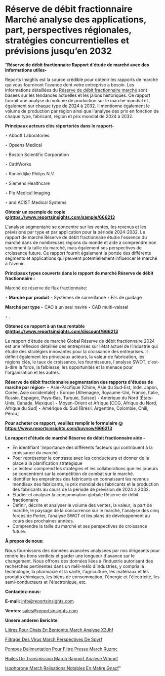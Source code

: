 # Réserve de débit fractionnaire Marché analyse des applications, part, perspectives régionales, stratégies concurrentielles et prévisions jusqu’en 2032

"<strong>Réserve de débit fractionnaire Rapport d'étude de marché avec des informations utiles-</strong>

Reports Insights est la source crédible pour obtenir les rapports de marché qui vous fourniront l'avance dont votre entreprise a besoin. Les informations détaillées du <a href=https://www.reportsinsights.com/sample/666213>Réserve de débit fractionnaire marché</a> sont basées sur les tendances actuelles et les jalons historiques. Ce rapport fournit une analyse du volume de production sur le marché mondial et également sur chaque type de 2024 à 2032. Il mentionne également le volume de production par région ainsi que l'analyse des prix en fonction de chaque type, fabricant, région et prix mondial de 2024 à 2032.

<b>Principaux acteurs clés répertoriés dans le rapport-</b>

‣ Abbott Laboratories

‣ Opsens Medical

‣ Boston Scientific Corporation

‣ CathWorks

‣ Koninklijke Philips N.V.

‣ Siemens Healthcare

‣ Pie Medical Imaging

‣ and ACIST Medical Systems.

<strong><b>Obtenir un exemple de copie @</b></strong><a href=https://www.reportsinsights.com/sample/666213><strong><b>https://www.reportsinsights.com/sample/666213</b></strong></a>

L'analyse segmentaire se concentre sur les ventes, les revenus et les prévisions par type et par application pour la période 2024-2032. Le rapport de marché Réserve de débit fractionnaire étudie l'essence du marché dans de nombreuses régions du monde et aide à comprendre non seulement la taille du marché, mais également ses perspectives de croissance future. Ce rapport fournit également la portée des différents segments et applications qui peuvent potentiellement influencer le marché à l'avenir.

<strong>Principaux types couverts dans le rapport de marché Réserve de débit fractionnaire :</strong>

Marché de réserve de flux fractionnaire:

‣  <strong> Marché par produit </strong>
‣ Systèmes de surveillance
‣ Fils de guidage

<strong>Marché par type </strong>
‣ CAO à un seul navire
‣ CAD multi-vaissel

‣  .

<strong><b>Obtenez ce rapport à un taux rentable @</b></strong><a href=https://www.reportsinsights.com/discount/666213><strong><b>https://www.reportsinsights.com/discount/666213</b></strong></a>

Le rapport d’étude de marché Global Réserve de débit fractionnaire 2024 est une réflexion détaillée des entreprises sur l’état actuel de l’industrie qui étudie des stratégies innovantes pour la croissance des entreprises. Il définit également les principaux acteurs, la valeur de fabrication, les régions clés, le taux de croissance, les fournisseurs, l'analyse SWOT, c'est-à-dire la force, la faiblesse, les opportunités et la menace pour l'organisation et les autres.

<strong>Réserve de débit fractionnaire segmentation des rapports d'études de marché par région-</strong>
‣ Asie-Pacifique [Chine, Asie du Sud-Est, Inde, Japon, Corée, Asie occidentale]
‣ Europe [Allemagne, Royaume-Uni, France, Italie, Russie, Espagne, Pays-Bas, Turquie, Suisse]
‣ Amérique du Nord [États-Unis, Canada, Mexique]
‣ Moyen-Orient et Afrique [CCG, Afrique du Nord, Afrique du Sud]
‣ Amérique du Sud [Brésil, Argentine, Colombie, Chili, Pérou]

<strong>Pour acheter ce rapport, veuillez remplir le formulaire @   <a href=https://www.reportsinsights.com/buynow/666213>https://www.reportsinsights.com/buynow/666213</a></strong>

<strong>Le rapport d'étude de marché Réserve de débit fractionnaire aide -</strong>
<ul>
  <li>En identifiant 'importance des différents facteurs qui contribuent à la croissance du marché</li>
  <li>Pour représenter le contraste avec les conducteurs et donner de la place à la planification stratégique</li>
  <li>Le lecteur comprend les stratégies et les collaborations que les joueurs se concentrent sur la compétition de combat sur le marché.</li>
  <li>Identifier les empreintes des fabricants en connaissant les revenus mondiaux des fabricants, le prix mondial des fabricants et la production des fabricants au cours de la période de prévision de 2024 à 2032.</li>
  <li>Étudier et analyser la consommation globale Réserve de débit fractionnaire</li>
  <li>Définir, décrire et analyser le volume des ventes, la valeur, la part de marché, le paysage de la concurrence sur le marché, l'analyse des cinq forces de Porter, l'analyse SWOT et les plans de développement au cours des prochaines années.</li>
  <li>Comprendre la taille du marché et ses perspectives de croissance future.</li>
</ul>
<strong>À propos de nous:</strong>

Nous fournissons des données avancées analysées par nos dirigeants pour rendre les bons verdicts et garder une longueur d'avance sur le changement. Nous offrons des données liées à l'industrie autorisant des recherches pertinentes dans un méli-mélo d'industries, y compris la technologie, la pharmacie et la santé, l'agriculture, les matériaux et les produits chimiques, les biens de consommation, l'énergie et l'électricité, les semi-conducteurs et l'électronique, etc.

<strong>Contactez-nous:</strong>

<strong>E-mail:</strong> <a href=mailto:info@reportsinsights.com>info@reportsinsights.com</a>

<strong>Ventes</strong>: <a href=mailto:sales@reportsinsights.com>sales@reportsinsights.com</a>

<strong>Unsere anderen Berichte</strong>

<a href=https://www.linkedin.com/pulse/liti%C3%A8res-pour-chats-en-bentonite-march%C3%A9-analyse-x3jhf/>Litires Pour Chats En Bentonite March Analyse X3Jhf</a>

<a href=https://www.linkedin.com/pulse/filtrage-des-virus-march%C3%A9-perspectives-de-spyrf/>Filtrage Des Virus March Perspectives De Spyrf</a>

<a href=https://www.linkedin.com/pulse/pompes-dalimentation-pour-filtre-presse-march%C3%A9-ruzmc/>Pompes Dalimentation Pour Filtre Presse March Ruzmc</a>

<a href=https://www.linkedin.com/pulse/huiles-de-transmission-march%C3%A9-rapport-analyse-whmnf/>Huiles De Transmission March Rapport Analyse Whmnf</a>

<a href=https://www.linkedin.com/pulse/isophorone-march%C3%A9-r%C3%A9alisations-notables-en-mati%C3%A8re-gnacf/>Isophorone March Ralisations Notables En Matire Gnacf</a>"
